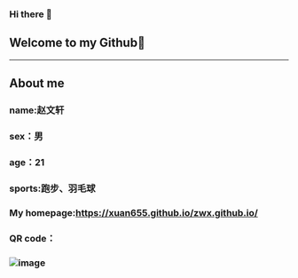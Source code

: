 ### Hi there 👋

<!--
**xuan655/xuan655** is a ✨ _special_ ✨ repository because its `README.md` (this file) appears on your GitHub profile.

Here are some ideas to get you started:

- 🔭 I’m currently working on ...
- 🌱 I’m currently learning ...
- 👯 I’m looking to collaborate on ...
- 🤔 I’m looking for help with ...
- 💬 Ask me about ...
- 📫 How to reach me: ...
- 😄 Pronouns: ...
- ⚡ Fun fact: ...
-->
## Welcome to my Github👋
---
## About me
### name:赵文轩
### sex：男
### age：21
### sports:跑步、羽毛球
### My homepage:https://xuan655.github.io/zwx.github.io/
### QR code：
###         ![image](https://user-images.githubusercontent.com/61582615/123192379-60145580-d4d5-11eb-9805-94bb93000045.png)


